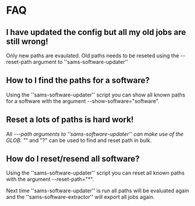# FAQ

## I have updated the config but all my old jobs are still wrong!

Only new paths are evaulated. Old paths needs to be reseted using the --reset-path argument
to ''sams-software-updater''

## How to I find the paths for a software?

Using the ''sams-software-updater'' script you can show all known paths for a software
with the argument --show-software="software".

## Reset a lots of paths is hard work!

All --*-path arguments to ''sams-software-updater'' can make use of the GLOB.
"*" and "?" can be used to find and reset path in bulk.

## How do I reset/resend all software?

Using the ''sams-software-updater'' script you can reset all known paths with the
argument --reset-path="*".

Next time ''sams-software-updater'' is run all paths will be evaluated again and
the ''sams-software-extractor'' will export all jobs again.


